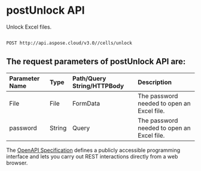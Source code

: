 # **postUnlock API**

Unlock Excel files. 

```bash

POST http://api.aspose.cloud/v3.0//cells/unlock

```

## The request parameters of **postUnlock** API are: 

| Parameter Name | Type | Path/Query String/HTTPBody | Description | 
| :- | :- | :- |:- | 
|File|File|FormData|The password needed to open an Excel file.|
|password|String|Query|The password needed to open an Excel file.|


The [OpenAPI Specification](https://reference.aspose.cloud/cells/#/ProtectionController/PostUnlock) defines a publicly accessible programming interface and lets you carry out REST interactions directly from a web browser.
